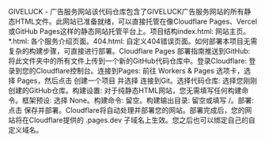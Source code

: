 GIVELUCK - 广告服务网站该代码仓库包含了GIVELUCK广告服务网站的所有静态HTML文件。此网站已准备就绪，可以直接托管在像Cloudflare Pages、Vercel或GitHub Pages这样的静态网站托管平台上。项目结构index.html: 网站主页。*.html: 各个服务介绍页面。404.html: 自定义404错误页面。如何部署本项目无需复杂的构建步骤，可直接进行部署。Cloudflare Pages 部署指南推送到GitHub: 将此文件夹中的所有文件上传到一个新的GitHub代码仓库中。登录Cloudflare: 登录到您的Cloudflare控制台。连接到Pages: 前往 Workers & Pages 选项卡，选择 Pages，然后点击 创建一个项目 并选择 连接到Git。选择代码仓库: 选择您刚刚创建的GitHub仓库。构建设置: 对于纯静态HTML网站，您无需填写任何构建命令。框架预设: 选择 None。构建命令: 留空。构建输出目录: 留空或填写 /。部署: 点击 保存并部署。Cloudflare将自动处理并部署您的网站。部署完成后，您的网站将在Cloudflare提供的 .pages.dev 子域名上生效。您之后也可以绑定自己的自定义域名。